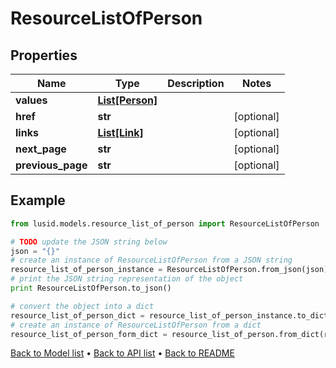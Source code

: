 # ResourceListOfPerson


## Properties
Name | Type | Description | Notes
------------ | ------------- | ------------- | -------------
**values** | [**List[Person]**](Person.md) |  | 
**href** | **str** |  | [optional] 
**links** | [**List[Link]**](Link.md) |  | [optional] 
**next_page** | **str** |  | [optional] 
**previous_page** | **str** |  | [optional] 

## Example

```python
from lusid.models.resource_list_of_person import ResourceListOfPerson

# TODO update the JSON string below
json = "{}"
# create an instance of ResourceListOfPerson from a JSON string
resource_list_of_person_instance = ResourceListOfPerson.from_json(json)
# print the JSON string representation of the object
print ResourceListOfPerson.to_json()

# convert the object into a dict
resource_list_of_person_dict = resource_list_of_person_instance.to_dict()
# create an instance of ResourceListOfPerson from a dict
resource_list_of_person_form_dict = resource_list_of_person.from_dict(resource_list_of_person_dict)
```
[Back to Model list](../README.md#documentation-for-models) &#8226; [Back to API list](../README.md#documentation-for-api-endpoints) &#8226; [Back to README](../README.md)


